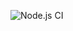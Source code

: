 ![Node.js CI](https://github.com/Neugodnikova/characters-project/actions/workflows/nodejs.yml/badge.svg)
